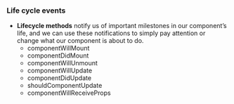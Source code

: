 ### **Life cycle events**
- **Lifecycle methods** notify us of important milestones in our component’s life, and we can use these notifications to simply pay attention or change what our component is about to do.
    - componentWillMount
    - componentDidMount
    - componentWillUnmount
    - componentWillUpdate
    - componentDidUpdate
    - shouldComponentUpdate
    - componentWillReceiveProps
